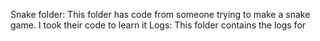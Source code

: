 Snake folder: 
  This folder has code from someone trying to make a snake game. I took their code to learn it
Logs:
  This folder contains the logs for 